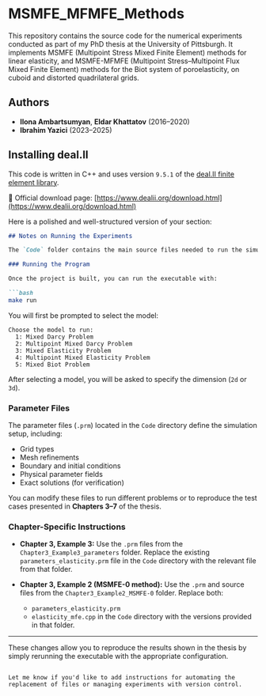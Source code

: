 # MSMFE_MFMFE_Methods
This repository contains the source code for the numerical experiments conducted as part of my PhD thesis at the University of Pittsburgh. It implements MSMFE (Multipoint Stress Mixed Finite Element) methods for linear elasticity, and MSMFE-MFMFE (Multipoint Stress–Multipoint Flux Mixed Finite Element) methods for the Biot system of poroelasticity, on cuboid and distorted quadrilateral grids.

## Authors

- **Ilona Ambartsumyan**, **Eldar Khattatov** (2016–2020)  
- **Ibrahim Yazici** (2023–2025)

## Installing deal.II

This code is written in C++ and uses version `9.5.1` of the [deal.II finite element library](https://www.dealii.org/).

🔗 Official download page: [https://www.dealii.org/download.html](https://www.dealii.org/download.html)

Here is a polished and well-structured version of your section:

````markdown
## Notes on Running the Experiments

The `Code` folder contains the main source files needed to run the simulations using deal.II.

### Running the Program

Once the project is built, you can run the executable with:

```bash
make run
````

You will first be prompted to select the model:

```
Choose the model to run:
  1: Mixed Darcy Problem
  2: Multipoint Mixed Darcy Problem
  3: Mixed Elasticity Problem
  4: Multipoint Mixed Elasticity Problem
  5: Mixed Biot Problem
```

After selecting a model, you will be asked to specify the dimension (`2d` or `3d`).

### Parameter Files

The parameter files (`.prm`) located in the `Code` directory define the simulation setup, including:

* Grid types
* Mesh refinements
* Boundary and initial conditions
* Physical parameter fields
* Exact solutions (for verification)

You can modify these files to run different problems or to reproduce the test cases presented in **Chapters 3–7** of the thesis.

### Chapter-Specific Instructions

* **Chapter 3, Example 3:**
  Use the `.prm` files from the `Chapter3_Example3_parameters` folder.
  Replace the existing `parameters_elasticity.prm` file in the `Code` directory with the relevant file from that folder.

* **Chapter 3, Example 2 (MSMFE-0 method):**
  Use the `.prm` and source files from the `Chapter3_Example2_MSMFE-0` folder.
  Replace both:

  * `parameters_elasticity.prm`
  * `elasticity_mfe.cpp`
    in the `Code` directory with the versions provided in that folder.

---

These changes allow you to reproduce the results shown in the thesis by simply rerunning the executable with the appropriate configuration.

```

Let me know if you'd like to add instructions for automating the replacement of files or managing experiments with version control.
```









